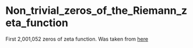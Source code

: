 # Non_trivial_zeros_of_the_Riemann_zeta_function
First 2,001,052 zeros of zeta function. Was taken from [here](http://www.dtc.umn.edu/~odlyzko/zeta_tables/index.html)
